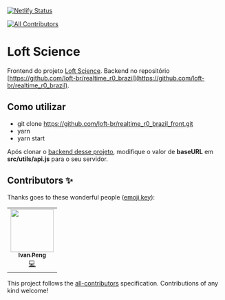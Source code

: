 [![Netlify Status](https://api.netlify.com/api/v1/badges/9a453cd6-8c14-4ddf-8481-98f002ab8932/deploy-status)](https://app.netlify.com/sites/rt-canada/deploys)
<!-- ALL-CONTRIBUTORS-BADGE:START - Do not remove or modify this section -->
[![All Contributors](https://img.shields.io/badge/all_contributors-1-orange.svg?style=flat-square)](#contributors-)
<!-- ALL-CONTRIBUTORS-BADGE:END -->

# Loft Science

Frontend do projeto [Loft Science](https://loft.science).
Backend no repositório [https://github.com/loft-br/realtime_r0_brazil](https://github.com/loft-br/realtime_r0_brazil).

## Como utilizar
- git clone https://github.com/loft-br/realtime_r0_brazil_front.git
- yarn
- yarn start

Após clonar o [backend desse projeto](https://github.com/loft-br/realtime_r0_brazil), modifique o valor de **baseURL** em **src/utils/api.js** para o seu servidor.
## Contributors ✨

Thanks goes to these wonderful people ([emoji key](https://allcontributors.org/docs/en/emoji-key)):

<!-- ALL-CONTRIBUTORS-LIST:START - Do not remove or modify this section -->
<!-- prettier-ignore-start -->
<!-- markdownlint-disable -->
<table>
  <tr>
    <td align="center"><a href="https://github.com/ivanpeng"><img src="https://avatars3.githubusercontent.com/u/4485212?v=4" width="100px;" alt=""/><br /><sub><b>Ivan Peng</b></sub></a><br /><a href="https://github.com/consultlowtide/rt-canada/commits?author=ivanpeng" title="Code">💻</a></td>
  </tr>
</table>

<!-- markdownlint-enable -->
<!-- prettier-ignore-end -->
<!-- ALL-CONTRIBUTORS-LIST:END -->

This project follows the [all-contributors](https://github.com/all-contributors/all-contributors) specification. Contributions of any kind welcome!
